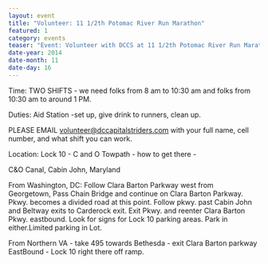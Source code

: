 ```yaml
---
layout: event
title: "Volunteer: 11 1/2th Potomac River Run Marathon"
featured: 1
category: events
teaser: "Event: Volunteer with DCCS at 11 1/2th Potomac River Run Marathon"
date-year: 2014
date-month: 11
date-day: 16
---
```


Time: TWO SHIFTS - we need folks from 8 am to 10:30 am and folks from 10:30 am to around 1 PM.

Duties: Aid Station -set up, give drink to runners, clean up.

PLEASE EMAIL volunteer@dccapitalstriders.com with your full name, cell number, and what shift you can work.

Location: Lock 10 - C and O Towpath - how to get there -&nbsp;

C&amp;O Canal, Cabin John, Maryland

From Washington, DC: Follow Clara Barton Parkway west from Georgetown,&nbsp;Pass Chain Bridge and continue on Clara Barton Parkway. Pkwy. becomes a divided road at this point. Follow pkwy. past Cabin John and Beltway exits to Carderock exit. Exit Pkwy. and reenter Clara Barton Pkwy. eastbound. Look for signs for Lock 10 parking areas. Park in either.Limited parking in Lot.

From Northern VA - take 495 towards Bethesda - exit Clara Barton parkway EastBound - Lock 10 right there off ramp.